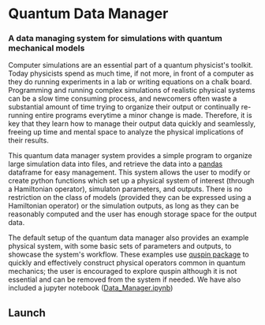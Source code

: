 # Quantum Data Manager
### A data managing system for simulations with quantum mechanical models

Computer simulations are an essential part of a quantum physicist's toolkit. Today physicists spend as much time, if not more,
in front of a computer as they do running experiments in a lab or writing equations on a chalk board. Programming and running 
complex simulations of realistic physical systems can be a slow time consuming process, and newcomers often waste a 
substantial amount of time trying to organize their output or continually re-running entire programs everytime a minor change is made. Therefore, it is key that they learn how to manage their output data quickly 
and seamlessly, freeing up time and mental space to analyze the physical implications of their results.   

This quantum data manager system provides a simple program to organize large simulation data into files, and retrieve the data into a [pandas](https://pandas.pydata.org/pandas-docs/stable/) dataframe for easy management. This system allows the user to modify or create python functions which set up a physical system of interest (through a Hamiltonian operator), simulaton parameters, and outputs. There is no restriction on the class of models (provided they can be expressed using a Hamiltonian operator) or the simulation outputs, as long as they can be reasonably computed and the user has enough storage space for the output data. 

The default setup of the quantum data manager also provides an example physical system, with some basic sets of parameters and outputs, to showcase the system's workflow. These examples use [quspin package](http://weinbe58.github.io/QuSpin/) to quickly and effectively construct physical operators common in quantum mechanics; the user is encouraged to explore quspin although it is not essential and can be removed from the system if needed. We have also included a jupyter notebook ([Data_Manager.ipynb](https://github.com/Tamiro2019/Quantum-Data-Manager/blob/master/Data_Manager.ipynb))

## 

## Launch
